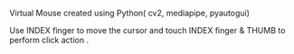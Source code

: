 Virtual Mouse created using Python( cv2, mediapipe, pyautogui)

Use INDEX finger to move the cursor and touch INDEX finger & THUMB to perform click action .

